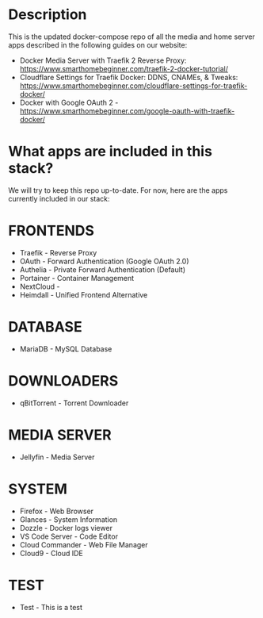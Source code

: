 # Description

This is the updated docker-compose repo of all the media and home server apps described in the following guides on our website:

- Docker Media Server with Traefik 2 Reverse Proxy: https://www.smarthomebeginner.com/traefik-2-docker-tutorial/
- Cloudflare Settings for Traefik Docker: DDNS, CNAMEs, & Tweaks: https://www.smarthomebeginner.com/cloudflare-settings-for-traefik-docker/
- Docker with Google OAuth 2 - https://www.smarthomebeginner.com/google-oauth-with-traefik-docker/

# What apps are included in this stack?

We will try to keep this repo up-to-date. For now, here are the apps currently included in our stack:

# FRONTENDS

- Traefik - Reverse Proxy
- OAuth - Forward Authentication (Google OAuth 2.0)
- Authelia - Private Forward Authentication (Default)
- Portainer - Container Management
- NextCloud -
- Heimdall - Unified Frontend Alternative

# DATABASE

- MariaDB - MySQL Database

# DOWNLOADERS

- qBitTorrent - Torrent Downloader

# MEDIA SERVER

- Jellyfin - Media Server

# SYSTEM

- Firefox - Web Browser
- Glances - System Information
- Dozzle - Docker logs viewer
- VS Code Server - Code Editor
- Cloud Commander - Web File Manager
- Cloud9 - Cloud IDE

# TEST

- Test - This is a test

